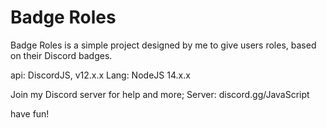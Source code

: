 # Badge Roles

Badge Roles is a simple project designed by me to give users roles, based on their Discord badges.

api: DiscordJS, v12.x.x
Lang: NodeJS 14.x.x



Join my Discord server for help and more;
Server: discord.gg/JavaScript


have fun!
